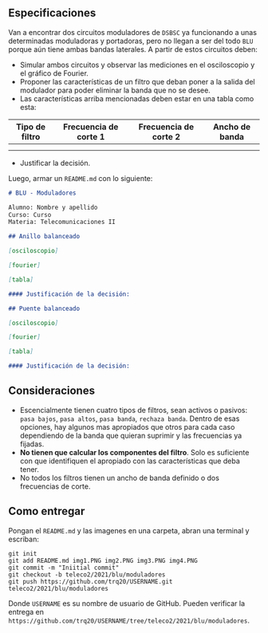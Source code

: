 ## Especificaciones

Van a encontrar dos circuitos moduladores de `DSBSC` ya funcionando a unas determinadas moduladoras y portadoras, pero no llegan a ser del todo `BLU` porque aún tiene ambas bandas laterales. A partir de estos circuitos deben:

- Simular ambos circuitos y observar las mediciones en el osciloscopio y el gráfico de Fourier.
- Proponer las características de un filtro que deban poner a la salida del modulador para poder eliminar la banda que no se desee.
- Las características arriba mencionadas deben estar en una tabla como esta:

| Tipo de filtro | Frecuencia de corte 1 | Frecuencia de corte 2 | Ancho de banda |
| -------------- | --------------------- | --------------------- | -------------- |
|                |                       |                       |                |
|                |                       |                       |                |

- Justificar la decisión.

Luego, armar un `README.md` con lo siguiente:

```markdown
# BLU - Moduladores

Alumno: Nombre y apellido
Curso: Curso
Materia: Telecomunicaciones II

## Anillo balanceado

[osciloscopio]

[fourier]

[tabla]

#### Justificación de la decisión:

## Puente balanceado

[osciloscopio]

[fourier]

[tabla]

#### Justificación de la decisión:
```

## Consideraciones

- Escencialmente tienen cuatro tipos de filtros, sean activos o pasivos: `pasa bajos`, `pasa altos`, `pasa banda`, `rechaza banda`. Dentro de esas opciones, hay algunos mas apropiados que otros para cada caso dependiendo de la banda que quieran suprimir y las frecuencias ya fijadas.
- **No tienen que calcular los componentes del filtro**. Solo es suficiente con que identifiquen el apropiado con las características que deba tener.
- No todos los filtros tienen un ancho de banda definido o dos frecuencias de corte.

## Como entregar

Pongan el `README.md` y las imagenes en una carpeta, abran una terminal y escriban:

```
git init
git add README.md img1.PNG img2.PNG img3.PNG img4.PNG
git commit -m "Iniitial commit"
git checkout -b teleco2/2021/blu/moduladores
git push https://github.com/trq20/USERNAME.git teleco2/2021/blu/moduladores
```

Donde `USERNAME` es su nombre de usuario de GitHub. Pueden verificar la entrega en `https://github.com/trq20/USERNAME/tree/teleco2/2021/blu/moduladores`.
